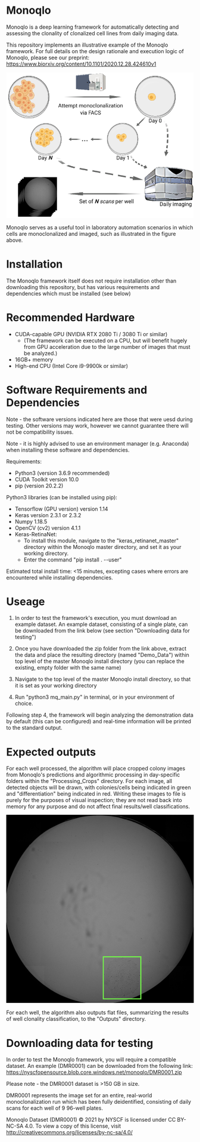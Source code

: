 # Monoqlo
Monoqlo is a deep learning framework for automatically detecting and assessing the clonality of clonalized cell lines from daily imaging data. 

This repository implements an illustrative example of the Monoqlo framework. For full details on the design rationale and execution logic of Monoqlo, please see our preprint:
https://www.biorxiv.org/content/10.1101/2020.12.28.424610v1



![Data generation](data_generation.png)

Monoqlo serves as a useful tool in laboratory automation scenarios in which cells are monoclonalized and imaged, such as illustrated in the figure above.



# Installation

The Monoqlo framework itself does not require installation other than downloading this repository, but has various requirements and dependencies which must be installed (see below)

# Recommended Hardware

- CUDA-capable GPU (NVIDIA RTX 2080 Ti / 3080 Ti or similar)
  - (The framework can be executed on a CPU, but will benefit hugely from GPU acceleration due to the large number of images that must be analyzed.)
- 16GB+ memory
- High-end CPU (Intel Core i9-9900k or similar)


# Software Requirements and Dependencies

Note - the software versions indicated here are those that were uesd during testing. Other versions may work, however we cannot guarantee there will not be compatibility issues.

Note - it is highly advised to use an environment manager (e.g. Anaconda) when installing these software and dependencies.

Requirements:
- Python3 (version 3.6.9 recommended)
- CUDA Toolkit version 10.0
- pip (version 20.2.2)

Python3 libraries (can be installed using pip):
- Tensorflow (GPU version) version 1.14
- Keras version 2.3.1 or 2.3.2
- Numpy 1.18.5
- OpenCV (cv2) version 4.1.1
- Keras-RetinaNet:
  - To install this module, navigate to the "keras_retinanet_master" directory within the Monoqlo master directory, and set it as your working directory.
  - Enter the command "pip install . --user"

Estimated total install time: <15 minutes, excepting cases where errors are encountered while installing dependencies.

# Useage

1. In order to test the framework's execution, you must download an example dataset. An example dataset, consisting of a single plate, can be downloaded from the link below (see section "Downloading data for testing")

2. Once you have downloaded the zip folder from the link above, extract the data and place the resulting directory (named "Demo_Data") within top level of the master Monoqlo install directory (you can replace the existing, empty folder with the same name)

3. Navigate to the top level of the master Monoqlo install directory, so that it is set as your working directory

4. Run "python3 mq_main.py" in terminal, or in your environment of choice.

Following step 4, the framework will begin analyzing the demonstration data by default (this can be configured) and real-time information will be printed to the standard output.

# Expected outputs

For each well processed, the algorithm will place cropped colony images from Monoqlo's predictions and algorithmic processing in day-specific folders within the "Processing_Crops" directory. For each image, all detected objects will be drawn, with colonies/cells being indicated in green and "differentiation" being indicated in red. Writing these images to file is purely for the purposes of visual inspection; they are not read back into memory for any purpose and do not affect final results/well classifications.

![Illustrative output](output_illustration2.png)

For each well, the algorithm also outputs flat files, summarizing the results of well clonality classification, to the "Outputs" directory.

# Downloading data for testing

In order to test the Monoqlo framework, you will require a compatible dataset. An example (DMR0001) can be downloaded from the following link:
https://nyscfopensource.blob.core.windows.net/monoqlo/DMR0001.zip

Please note - the DMR0001 dataset is >150 GB in size.

DMR0001 represents the image set for an entire, real-world monoclonalization run which has been fully deidentified, consisting of daily scans for each well of 9 96-well plates.

Monoqlo Dataset (DMR0001) © 2021 by  NYSCF is licensed under CC BY-NC-SA 4.0. To view a copy of this license, visit http://creativecommons.org/licenses/by-nc-sa/4.0/


